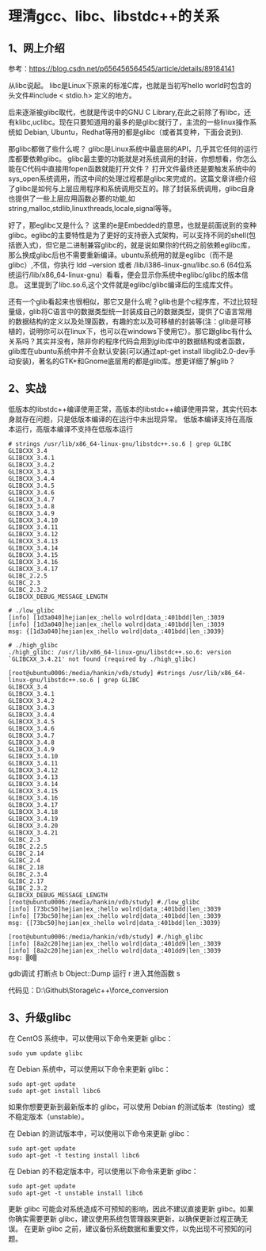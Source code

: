 # 理清gcc、libc、libstdc++的关系

## 1、网上介绍
参考：https://blog.csdn.net/p656456564545/article/details/89184141

从libc说起。
libc是Linux下原来的标准C库，也就是当初写hello world时包含的头文件#include < stdio.h> 定义的地方。

后来逐渐被glibc取代，也就是传说中的GNU C Library,在此之前除了有libc，还有klibc,uclibc。现在只要知道用的最多的是glibc就行了，主流的一些linux操作系统如 Debian, Ubuntu，Redhat等用的都是glibc（或者其变种，下面会说到).

那glibc都做了些什么呢？ glibc是Linux系统中最底层的API，几乎其它任何的运行库都要依赖glibc。 glibc最主要的功能就是对系统调用的封装，你想想看，你怎么能在C代码中直接用fopen函数就能打开文件？ 打开文件最终还是要触发系统中的sys_open系统调用，而这中间的处理过程都是glibc来完成的。这篇文章详细介绍了glibc是如何与上层应用程序和系统调用交互的。除了封装系统调用，glibc自身也提供了一些上层应用函数必要的功能,如string,malloc,stdlib,linuxthreads,locale,signal等等。

好了，那eglibc又是什么？ 这里的e是Embedded的意思，也就是前面说到的变种glibc。eglibc的主要特性是为了更好的支持嵌入式架构，可以支持不同的shell(包括嵌入式)，但它是二进制兼容glibc的，就是说如果你的代码之前依赖eglibc库，那么换成glibc后也不需要重新编译。ubuntu系统用的就是eglibc（而不是glibc）,不信，你执行 ldd –version 或者 /lib/i386-linux-gnu/libc.so.6
(64位系统运行/lib/x86_64-linux-gnu）看看，便会显示你系统中eglibc/glibc的版本信息。 这里提到了libc.so.6,这个文件就是eglibc/glibc编译后的生成库文件。

还有一个glib看起来也很相似，那它又是什么呢？glib也是个c程序库，不过比较轻量级，glib将C语言中的数据类型统一封装成自己的数据类型，提供了C语言常用的数据结构的定义以及处理函数，有趣的宏以及可移植的封装等(注：glib是可移植的，说明你可以在linux下，也可以在windows下使用它）。那它跟glibc有什么关系吗？其实并没有，除非你的程序代码会用到glib库中的数据结构或者函数，glib库在ubuntu系统中并不会默认安装(可以通过apt-get install libglib2.0-dev手动安装)，著名的GTK+和Gnome底层用的都是glib库。想更详细了解glib？

## 2、实战
低版本的libstdc++编译使用正常，高版本的libstdc++编译使用异常，其实代码本身就存在问题，只是低版本编译的在运行中未出现异常。
低版本编译支持在高版本运行，高版本编译不支持在低版本运行
```
# strings /usr/lib/x86_64-linux-gnu/libstdc++.so.6 | grep GLIBC
GLIBCXX_3.4
GLIBCXX_3.4.1
GLIBCXX_3.4.2
GLIBCXX_3.4.3
GLIBCXX_3.4.4
GLIBCXX_3.4.5
GLIBCXX_3.4.6
GLIBCXX_3.4.7
GLIBCXX_3.4.8
GLIBCXX_3.4.9
GLIBCXX_3.4.10
GLIBCXX_3.4.11
GLIBCXX_3.4.12
GLIBCXX_3.4.13
GLIBCXX_3.4.14
GLIBCXX_3.4.15
GLIBCXX_3.4.16
GLIBCXX_3.4.17
GLIBC_2.2.5
GLIBC_2.3
GLIBC_2.3.2
GLIBCXX_DEBUG_MESSAGE_LENGTH

# ./low_glibc
[info] [1d3a040]hejian|ex_:hello wolrd|data_:401bdd|len_:3039
[info] [1d3a040]hejian|ex_:hello wolrd|data_:401bdd|len_:3039
msg: {[1d3a040]hejian|ex_:hello wolrd|data_:401bdd|len_:3039}

# ./high_glibc
./high_glibc: /usr/lib/x86_64-linux-gnu/libstdc++.so.6: version `GLIBCXX_3.4.21' not found (required by ./high_glibc)
```

```
[root@ubuntu0006:/media/hankin/vdb/study] #strings /usr/lib/x86_64-linux-gnu/libstdc++.so.6 | grep GLIBC
GLIBCXX_3.4
GLIBCXX_3.4.1
GLIBCXX_3.4.2
GLIBCXX_3.4.3
GLIBCXX_3.4.4
GLIBCXX_3.4.5
GLIBCXX_3.4.6
GLIBCXX_3.4.7
GLIBCXX_3.4.8
GLIBCXX_3.4.9
GLIBCXX_3.4.10
GLIBCXX_3.4.11
GLIBCXX_3.4.12
GLIBCXX_3.4.13
GLIBCXX_3.4.14
GLIBCXX_3.4.15
GLIBCXX_3.4.16
GLIBCXX_3.4.17
GLIBCXX_3.4.18
GLIBCXX_3.4.19
GLIBCXX_3.4.20
GLIBCXX_3.4.21
GLIBC_2.3
GLIBC_2.2.5
GLIBC_2.14
GLIBC_2.4
GLIBC_2.18
GLIBC_2.3.4
GLIBC_2.17
GLIBC_2.3.2
GLIBCXX_DEBUG_MESSAGE_LENGTH
[root@ubuntu0006:/media/hankin/vdb/study] #./low_glibc
[info] [73bc50]hejian|ex_:hello wolrd|data_:401bdd|len_:3039
[info] [73bc50]hejian|ex_:hello wolrd|data_:401bdd|len_:3039
msg: {[73bc50]hejian|ex_:hello wolrd|data_:401bdd|len_:3039}

[root@ubuntu0006:/media/hankin/vdb/study] #./high_glibc
[info] [8a2c20]hejian|ex_:hello wolrd|data_:401dd9|len_:3039
[info] [8a2c20]hejian|ex_:hello wolrd|data_:401dd9|len_:3039
msg: ▒0▒

```

gdb调试
打断点 b Object::Dump
运行   r
进入其他函数 s

代码见：D:\Github\Storage\c++\force_conversion

## 3、升级glibc
在 CentOS 系统中，可以使用以下命令来更新 glibc：
```
sudo yum update glibc
```
在 Debian 系统中，可以使用以下命令来更新 glibc：
```
sudo apt-get update
sudo apt-get install libc6
```
如果你想要更新到最新版本的 glibc，可以使用 Debian 的测试版本（testing）或不稳定版本（unstable）。

在 Debian 的测试版本中，可以使用以下命令来更新 glibc：
```
sudo apt-get update
sudo apt-get -t testing install libc6
```
在 Debian 的不稳定版本中，可以使用以下命令来更新 glibc：
```
sudo apt-get update
sudo apt-get -t unstable install libc6
```
更新 glibc 可能会对系统造成不可预知的影响，因此不建议直接更新 glibc。如果你确实需要更新 glibc，建议使用系统包管理器来更新，以确保更新过程正确无误。
在更新 glibc 之前，建议备份系统数据和重要文件，以免出现不可预知的问题。
